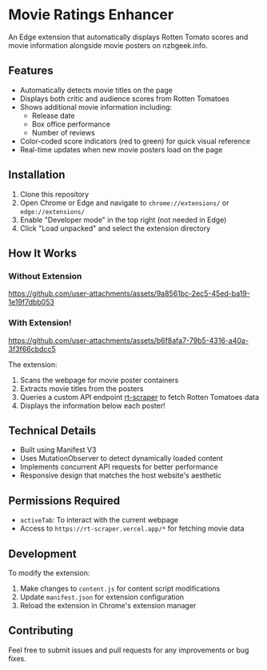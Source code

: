 # Movie Ratings Enhancer

An Edge extension that automatically displays Rotten Tomato scores and movie
information alongside movie posters on nzbgeek.info.

## Features

- Automatically detects movie titles on the page
- Displays both critic and audience scores from Rotten Tomatoes
- Shows additional movie information including:
  - Release date
  - Box office performance
  - Number of reviews
- Color-coded score indicators (red to green) for quick visual reference
- Real-time updates when new movie posters load on the page

## Installation

1. Clone this repository
2. Open Chrome or Edge and navigate to `chrome://extensions/` or `edge://extensions/`
3. Enable "Developer mode" in the top right (not needed in Edge)
4. Click "Load unpacked" and select the extension directory

## How It Works

### Without Extension
https://github.com/user-attachments/assets/9a8561bc-2ec5-45ed-ba19-1e19f7dbb053


### With Extension!
https://github.com/user-attachments/assets/b6f8afa7-79b5-4316-a40a-3f3f66cbdcc5

The extension:

1. Scans the webpage for movie poster containers
2. Extracts movie titles from the posters
3. Queries a custom API endpoint [rt-scraper](https://github.com/agustinfitipaldi/rt-scraper) to fetch Rotten Tomatoes data
4. Displays the information below each poster!

## Technical Details

- Built using Manifest V3
- Uses MutationObserver to detect dynamically loaded content
- Implements concurrent API requests for better performance
- Responsive design that matches the host website's aesthetic

## Permissions Required

- `activeTab`: To interact with the current webpage
- Access to `https://rt-scraper.vercel.app/*` for fetching movie data

## Development

To modify the extension:

1. Make changes to `content.js` for content script modifications
2. Update `manifest.json` for extension configuration
3. Reload the extension in Chrome's extension manager

## Contributing

Feel free to submit issues and pull requests for any improvements or bug fixes.
